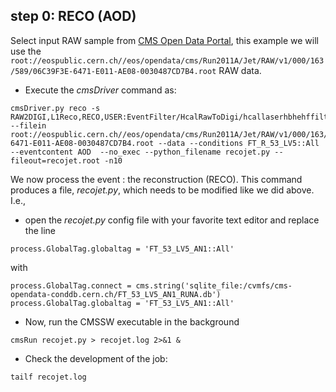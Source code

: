 
## step 0: RECO (AOD)

Select input RAW sample from [CMS Open Data Portal](http://opendata.cern.ch), this example we will use the `root://eospublic.cern.ch//eos/opendata/cms/Run2011A/Jet/RAW/v1/000/163/589/06C39F3E-6471-E011-AE08-0030487CD7B4.root` RAW data.


- Execute the *cmsDriver* command as:

```
cmsDriver.py reco -s RAW2DIGI,L1Reco,RECO,USER:EventFilter/HcalRawToDigi/hcallaserhbhehffilter2012_cff.hcallLaser2012Filter --filein root://eospublic.cern.ch//eos/opendata/cms/Run2011A/Jet/RAW/v1/000/163/589/06C39F3E-6471-E011-AE08-0030487CD7B4.root --data --conditions FT_R_53_LV5::All --eventcontent AOD  --no_exec --python_filename recojet.py --fileout=recojet.root -n10
```
We now process the event : the reconstruction (RECO).  This command produces a file, *recojet.py*, which needs to be modified
like we did above.  I.e.,

- open the *recojet.py* config file with your favorite text editor and replace the line

```
process.GlobalTag.globaltag = 'FT_53_LV5_AN1::All'
```

with

```
process.GlobalTag.connect = cms.string('sqlite_file:/cvmfs/cms-opendata-conddb.cern.ch/FT_53_LV5_AN1_RUNA.db')
process.GlobalTag.globaltag = 'FT_53_LV5_AN1::All'
```

- Now, run the CMSSW executable in the background

```
cmsRun recojet.py > recojet.log 2>&1 &
``` 

- Check the development of the job:

```
tailf recojet.log
```
